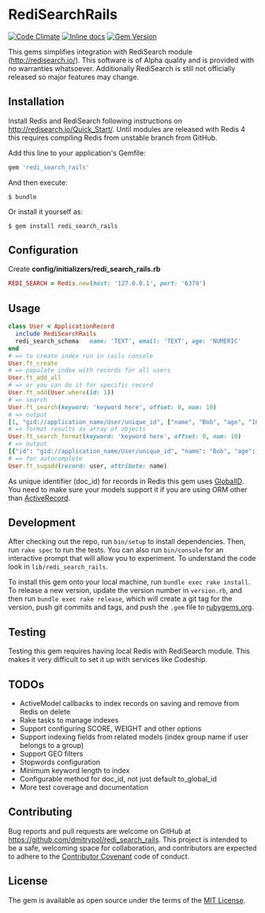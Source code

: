 # RediSearchRails

[![Code Climate](https://codeclimate.com/github/dmitrypol/redi_search_rails.svg)](https://codeclimate.com/github/dmitrypol/redi_search_rails)
[![Inline docs](http://inch-ci.org/github/dmitrypol/redi_search_rails.svg?branch=master)](http://inch-ci.org/github/dmitrypol/redi_search_rails)
[![Gem Version](https://badge.fury.io/rb/redi_search_rails.svg)](http://badge.fury.io/rb/redi_search_rails)

This gems simplifies integration with RediSearch module (http://redisearch.io/).  This software is of Alpha quality and is provided with no warranties whatsoever.  Additionally RediSearch is still not officially released so major features may change.  

## Installation

Install Redis and RediSearch following instructions on http://redisearch.io/Quick_Start/.  Until modules are released with Redis 4 this requires compiling Redis from unstable branch from GitHub.  

Add this line to your application's Gemfile:

```ruby
gem 'redi_search_rails'
```

And then execute:

    $ bundle

Or install it yourself as:

    $ gem install redi_search_rails

## Configuration

Create **config/initializers/redi_search_rails.rb**

```ruby
REDI_SEARCH = Redis.new(host: '127.0.0.1', port: '6379')
```

## Usage

```ruby
class User < ApplicationRecord
  include RediSearchRails
  redi_search_schema   name: 'TEXT', email: 'TEXT', age: 'NUMERIC'
end
# => to create index run in rails console
User.ft_create
# => populate index with records for all users
User.ft_add_all
# => or you can do it for specific record
User.ft_add(User.where(id: 1))
# => search
User.ft_search(keyword: 'keyword here', offset: 0, num: 10)
# => output
[1, "gid://application_name/User/unique_id", ["name", "Bob", "age", "100"]]
# => format results as array of objects
User.ft_search_format(keyword: 'keyword here', offset: 0, num: 10)
# => output
[{"id": "gid://application_name/User/unique_id", "name": "Bob", "age": "100"}, {...}]
# => for autocomplete
User.ft_sugadd(record: user, attribute: name)
```

As unique identifier (doc_id) for records in Redis this gem uses [GlobalID](https://github.com/rails/globalid).  You need to make sure your models support it if you are using ORM other than [ActiveRecord](http://guides.rubyonrails.org/active_record_basics.html).  

## Development

After checking out the repo, run `bin/setup` to install dependencies. Then, run `rake spec` to run the tests. You can also run `bin/console` for an interactive prompt that will allow you to experiment.  To understand the code look in `lib/redi_search_rails`.

To install this gem onto your local machine, run `bundle exec rake install`. To release a new version, update the version number in `version.rb`, and then run `bundle exec rake release`, which will create a git tag for the version, push git commits and tags, and push the `.gem` file to [rubygems.org](https://rubygems.org).

## Testing

Testing this gem requires having local Redis with RediSearch module.  This makes it very difficult to set it up with services like Codeship.  

## TODOs

* ActiveModel callbacks to index records on saving and remove from Redis on delete
* Rake tasks to manage indexes
* Support configuring SCORE, WEIGHT and other options
* Support indexing fields from related models (index group name if user belongs to a group)
* Support GEO filters
* Stopwords configuration
* Minimum keyword length to index
* Configurable method for doc_id, not just default to_global_id
* More test coverage and documentation

## Contributing

Bug reports and pull requests are welcome on GitHub at https://github.com/dmitrypol/redi_search_rails. This project is intended to be a safe, welcoming space for collaboration, and contributors are expected to adhere to the [Contributor Covenant](http://contributor-covenant.org) code of conduct.

## License

The gem is available as open source under the terms of the [MIT License](http://opensource.org/licenses/MIT).
